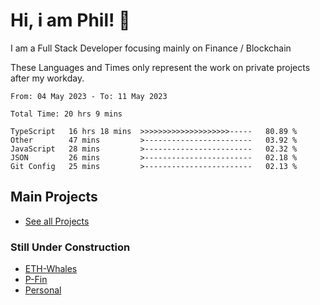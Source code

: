 # Hi, i am Phil! 👋
I am a Full Stack Developer focusing mainly on Finance / Blockchain

These Languages and Times only represent the work on private projects after my workday.
<!--START_SECTION:waka-->

```text
From: 04 May 2023 - To: 11 May 2023

Total Time: 20 hrs 9 mins

TypeScript   16 hrs 18 mins  >>>>>>>>>>>>>>>>>>>>-----   80.89 %
Other        47 mins         >------------------------   03.92 %
JavaScript   28 mins         >------------------------   02.32 %
JSON         26 mins         >------------------------   02.18 %
Git Config   25 mins         >------------------------   02.13 %
```

<!--END_SECTION:waka-->

## Main Projects
- [See all Projects](https://www.github.com/phil-schmidtke/projects)
### Still Under Construction
- [ETH-Whales](https://www.eth-whales.com)
- [P-Fin](https://www.p-fin.de)
- [Personal](https://www.phil-schmidtke.de)
